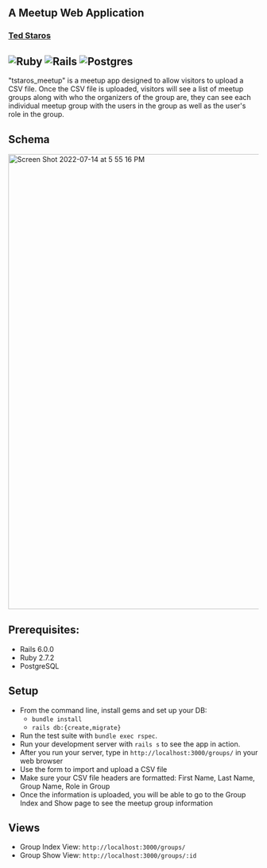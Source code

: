 A Meetup Web Application
----------------------------------------
### [Ted Staros](https://github.com/tstaros23)

![Ruby](https://img.shields.io/badge/Ruby-v2.7.2-red)
![Rails](https://img.shields.io/badge/Rails-v6.0.0-red)
![Postgres](https://img.shields.io/badge/Postgres-blue)
---

"tstaros_meetup" is a meetup app designed to allow visitors to upload a CSV file. Once the CSV file is uploaded, visitors will see a list of meetup groups along with who the organizers of the group are, they can see each individual meetup group with the users in the group as well as the user's role in the group.

## Schema

<img width="917" alt="Screen Shot 2022-07-14 at 5 55 16 PM" src="https://user-images.githubusercontent.com/81131454/179120115-b4c27202-0011-4644-a239-47665a35353c.png">

## Prerequisites:
- Rails 6.0.0
- Ruby 2.7.2
- PostgreSQL

## Setup

* From the command line, install gems and set up your DB:
    * `bundle install`
    * `rails db:{create,migrate}`
* Run the test suite with `bundle exec rspec`.
* Run your development server with `rails s` to see the app in action.
* After you run your server, type in `http://localhost:3000/groups/` in your web browser
* Use the form to import and upload a CSV file
* Make sure your CSV file headers are formatted: First Name, Last Name, Group Name, Role in Group
* Once the information is uploaded, you will be able to go to the Group Index and Show page to see the meetup group information


## Views

* Group Index View: `http://localhost:3000/groups/`
* Group Show View: `http://localhost:3000/groups/:id`


